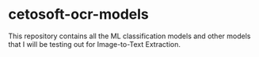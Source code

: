 # cetosoft-ocr-models
This repository contains all the ML classification models and other models that I will be testing out for Image-to-Text Extraction.
